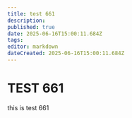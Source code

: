 ```yaml
---
title: test 661
description: 
published: true
date: 2025-06-16T15:00:11.684Z
tags: 
editor: markdown
dateCreated: 2025-06-16T15:00:11.684Z
---
```


# TEST 661
this is test 661
